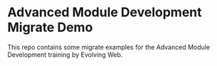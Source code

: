 Advanced Module Development Migrate Demo
========================================


This repo contains some migrate examples for the Advanced Module Development training by Evolving Web.